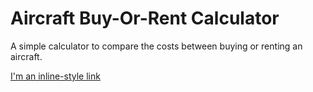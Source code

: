 # Aircraft Buy-Or-Rent Calculator
A simple calculator to compare the costs between buying or renting an aircraft.

[I'm an inline-style link](demo.html)

